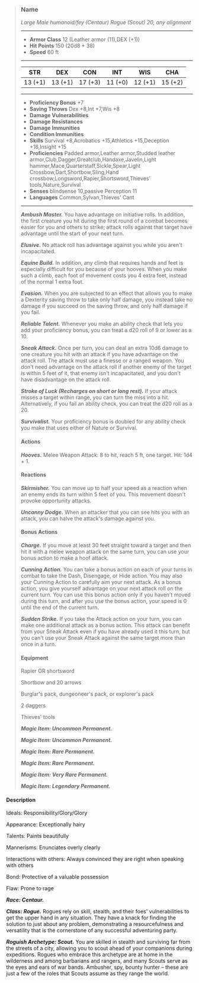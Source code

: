 >### Name
>*Large Male humanoid/fey (Centaur) Rogue (Scout) 20, any alignment*
>___
>- **Armor Class** 12 (Leather armor (11),DEX (+1))
>- **Hit Points** 150 (20d8 + 38)
>- **Speed** 60 ft
>___
>|**STR**|**DEX**|**CON**|**INT**|**WIS**|**CHA**|
>|:-:|:-:|:-:|:-:|:-:|:-:|
>|13 (+1)|13 (+1)|17 (+3)|11 (+0)|12 (+1)|15 (+2)|
>___
>- **Proficiency Bonus** +7
>- **Saving Throws** Dex +8,Int +7,Wis +8
>- **Damage Vulnerabilities** 
>- **Damage Resistances** 
>- **Damage Immunities** 
>- **Condition Immunities** 
>- **Skills** Survival +8,Acrobatics +15,Athletics +15,Deception +16,Insight +15
>- **Proficiencies** Padded armor,Leather armor,Studded leather armor,Club,Dagger,Greatclub,Handaxe,Javelin,Light hammer,Mace,Quarterstaff,Sickle,Spear,Light Crossbow,Dart,Shortbow,Sling,Hand crossbow,Longsword,Rapier,Shortsword,Thieves' tools,Nature,Survival
>- **Senses** blindsense 10,passive Perception 11
>- **Languages** Common,Sylvan,Thieves' Cant
>___
>***Ambush Master.*** You have advantage on initiative rolls. In addition, the first creature you hit during the first round of a combat becomes easier for you and others to strike; attack rolls against that target have advantage until the start of your next turn.
>
>***Elusive.*** No attack roll has advantage against you while you aren't incapacitated.
>
>***Equine Build.*** In addition, any climb that requires hands and feet is especially difficult for you because of your hooves. When you make such a climb, each foot of movement costs you 4 extra feet, instead of the normal 1 extra foot.
>
>***Evasion.*** When you are subjected to an effect that allows you to make a Dexterity saving throw to take only half damage, you instead take no damage if you succeed on the saving throw, and only half damage if you fail.
>
>***Reliable Talent.*** Whenever you make an ability check that lets you add your proficiency bonus, you can treat a d20 roll of 9 or lower as a 10.
>
>***Sneak Attack.*** Once per turn, you can deal an extra 10d6 damage to one creature you hit with an attack if you have advantage on the attack roll. The attack must use a finesse or a ranged weapon. You don't need advantage on the attack roll if another enemy of the target is within 5 feet of it, that enemy isn't incapacitated, and you don't have disadvantage on the attack roll.
>
>***Stroke of Luck (Recharges on short or long rest).*** If your attack misses a target within range, you can turn the miss into a hit. Alternatively, if you fail an ability check, you can treat the d20 roll as a 20.
>
>***Survivalist.*** Your proficiency bonus is doubled for any ability check you make that uses either of Nature or Survival.
>
>#### Actions
>***Hooves.*** Melee Weapon Attack: 8 to hit, reach 5 ft, one target. Hit: 1d4 + 1.
>
>#### Reactions
>***Skirmisher.*** You can move up to half your speed as a reaction when an enemy ends its turn within 5 feet of you. This movement doesn't provoke opportunity attacks.
>
>***Uncanny Dodge.*** When an attacker that you can see hits you with an attack, you can halve the attack's damage against you.
>
>
>#### Bonus Actions
>***Charge.*** If you move at least 30 feet straight toward a target and then hit it with a melee weapon attack on the same turn, you can use your bonus action to make a hoof attack.
>
>***Cunning Action.*** You can take a bonus action on each of your turns in combat to take the Dash, Disengage, or Hide action. You may also your Cunning Action to carefully aim your next attack. As a bonus action, you give yourself advantage on your next attack roll on the current turn. You can use this bonus action only if you haven't moved during this turn, and after you use the bonus action, your speed is 0 until the end of the current turn.
>
>***Sudden Strike.*** If you take the Attack action on your turn, you can make one additional attack as a bonus action. This attack can benefit from your Sneak Attack even if you have already used it this turn, but you can't use your Sneak Attack against the same target more than once in a turn.
>
>
>#### Equipment
>Rapier OR shortsword
>
>Shortbow and 20 arrows
>
>Burglar's pack, dungeoneer's pack, or explorer's pack
>
>2 daggers
>
>Thieves' tools
>
>***Magic Item: Uncommon Permanent.***
>
>***Magic Item: Uncommon Permanent.***
>
>***Magic Item: Rare Permanent.***
>
>***Magic Item: Rare Permanent.***
>
>***Magic Item: Very Rare Permanent.***
>
>***Magic Item: Legendary Permanent.***
>

#### Description
Ideals: Responsibility/Glory/Glory

Appearance: Exceptionally hairy

Talents: Paints beautifully

Mannerisms: Enunciates overly clearly

Interactions with others: Always convinced they are right when speaking with others

Bond: Protective of a valuable possession

Flaw: Prone to rage

***Race: Centaur.***

***Class: Rogue.*** Rogues rely on skill, stealth, and their foes' vulnerabilities to get the upper hand in any situation. They have a knack for finding the solution to just about any problem, demonstrating a resourcefulness and versatility that is the cornerstone of any successful adventuring party.

***Roguish Archetype: Scout.*** You are skilled in stealth and surviving far from the streets of a city, allowing you to scout ahead of your companions during expeditions. Rogues who embrace this archetype are at home in the wilderness and among barbarians and rangers, and many Scouts serve as the eyes and ears of war bands. Ambusher, spy, bounty hunter – these are just a few of the roles that Scouts assume as they range the world.




